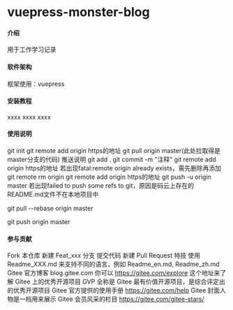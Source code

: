 # vuepress-monster-blog

#### 介绍

用于工作学习记录

#### 软件架构

框架使用：vuepress

#### 安装教程

xxxx
xxxx
xxxx

#### 使用说明

git init
git remote add origin https的地址
git pull origin master(此处拉取得是master分支的代码)
推送说明
git add .
git commit -m "注释"
git remote add origin https的地址
若出现fatal:remote origin already exists，需先删除再添加 git remote rm origin
git remote add origin https的地址
git push -u origin master
若出现failed to push some refs to git，原因是码云上存在的README.md文件不在本地项目中 

git pull --rebase origin master 

git push origin master

#### 参与贡献

Fork 本仓库
新建 Feat_xxx 分支
提交代码
新建 Pull Request
特技
使用 Readme_XXX.md 来支持不同的语言，例如 Readme_en.md, Readme_zh.md
Gitee 官方博客 blog.gitee.com
你可以 https://gitee.com/explore 这个地址来了解 Gitee 上的优秀开源项目
GVP 全称是 Gitee 最有价值开源项目，是综合评定出的优秀开源项目
Gitee 官方提供的使用手册 https://gitee.com/help
Gitee 封面人物是一档用来展示 Gitee 会员风采的栏目 https://gitee.com/gitee-stars/